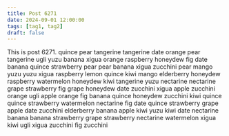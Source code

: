 ```yaml
---
title: Post 6271
date: 2024-09-01 12:00:00
tags: [tag1, tag2]
draft: false
---
```

This is post 6271.
quince
pear
tangerine
tangerine
date
orange
pear
tangerine
ugli
yuzu
banana
xigua
orange
raspberry
honeydew
fig
date
banana
quince
strawberry
pear
pear
banana
xigua
zucchini
pear
mango
yuzu
yuzu
xigua
raspberry
lemon
quince
kiwi
mango
elderberry
honeydew
raspberry
watermelon
honeydew
kiwi
tangerine
yuzu
nectarine
nectarine
grape
strawberry
fig
grape
honeydew
date
zucchini
xigua
apple
zucchini
orange
ugli
apple
orange
fig
banana
quince
honeydew
zucchini
kiwi
quince
quince
strawberry
watermelon
nectarine
fig
date
quince
strawberry
grape
apple
date
zucchini
elderberry
banana
apple
kiwi
yuzu
kiwi
date
nectarine
banana
banana
strawberry
grape
strawberry
nectarine
watermelon
xigua
kiwi
ugli
xigua
zucchini
fig
zucchini
